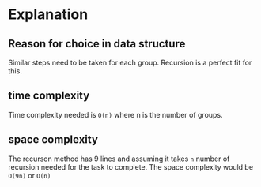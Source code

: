 # Explanation

## Reason for choice in data structure

Similar steps need to be taken for each group. Recursion is a perfect fit for this.

## time complexity

Time complexity needed is `O(n)` where n is the number of groups.

## space complexity

The recurson method has 9 lines and assuming it takes `n` number of recursion needed for the task to complete. The space complexity would be `O(9n)` or `O(n)`